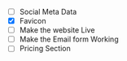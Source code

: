 - [ ] Social Meta Data
- [X] Favicon
- [ ] Make the website Live
- [ ] Make the Email form Working
- [ ] Pricing Section